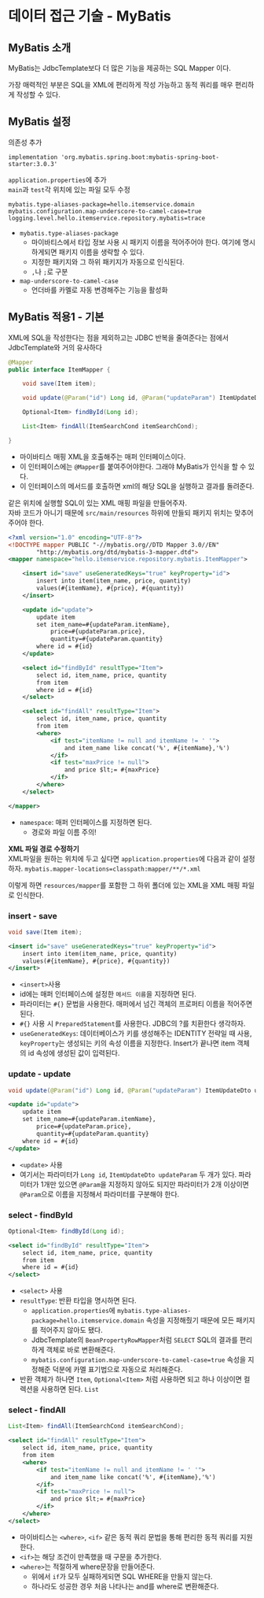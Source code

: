 # 데이터 접근 기술 - MyBatis

## MyBatis 소개
MyBatis는 JdbcTemplate보다 더 많은 기능을 제공하는 SQL Mapper 이다.

가장 매력적인 부분은 SQL을 XML에 편리하게 작성 가능하고 동적 쿼리를 매우 편리하게 작성할 수 있다.

## MyBatis 설정
의존성 추가
~~~
implementation 'org.mybatis.spring.boot:mybatis-spring-boot-starter:3.0.3'
~~~

`application.properties`에 추가 <br>
`main`과 `test`각 위치에 있는 파일 모두 수정

~~~
mybatis.type-aliases-package=hello.itemservice.domain
mybatis.configuration.map-underscore-to-camel-case=true
logging.level.hello.itemservice.repository.mybatis=trace
~~~
- `mybatis.type-aliases-package`
  - 마이바티스에서 타입 정보 사용 시 패키지 이름을 적어주어야 한다. 여기에 명시하게되면 패키지 이름을 생략할 수 있다.
  - 지정한 패키지와 그 하위 패키지가 자동으로 인식된다.
  - `,`나 `;`로 구분
- `map-underscore-to-camel-case`
  - 언더바를 카멜로 자동 변경해주는 기능을 활성화

## MyBatis 적용1 - 기본
XML에 SQL을 작성한다는 점을 제외하고는 JDBC 반복을 줄여준다는 점에서 JdbcTemplate와 거의 유사하다

~~~java
@Mapper
public interface ItemMapper {

    void save(Item item);

    void update(@Param("id") Long id, @Param("updateParam") ItemUpdateDto updateParam);

    Optional<Item> findById(Long id);

    List<Item> findAll(ItemSearchCond itemSearchCond);

}
~~~
- 마이바티스 매핑 XML을 호출해주는 매퍼 인터페이스이다.
- 이 인터페이스에는 `@Mapper`를 붙여주어야한다. 그래야 MyBatis가 인식을 할 수 있다.
- 이 인터페이스의 메서드를 호출하면 xml의 해당 SQL을 실행하고 결과를 돌려준다.

같은 위치에 실행할 SQL이 있는 XML 매핑 파일을 만들어주자.<br>
자바 코드가 아니기 때문에 `src/main/resources` 하위에 만들되 패키지 위치는 맞추어 주어야 한다.

~~~xml
<?xml version="1.0" encoding="UTF-8"?>
<!DOCTYPE mapper PUBLIC "-//mybatis.org//DTD Mapper 3.0//EN"
        "http://mybatis.org/dtd/mybatis-3-mapper.dtd">
<mapper namespace="hello.itemservice.repository.mybatis.ItemMapper">

    <insert id="save" useGeneratedKeys="true" keyProperty="id">
        insert into item(item_name, price, quantity)
        values(#{itemName}, #{price}, #{quantity})
    </insert>

    <update id="update">
        update item
        set item_name=#{updateParam.itemName},
            price=#{updateParam.price},
            quantity=#{updateParam.quantity}
        where id = #{id}
    </update>

    <select id="findById" resultType="Item">
        select id, item_name, price, quantity
        from item
        where id = #{id}
    </select>

    <select id="findAll" resultType="Item">
        select id, item_name, price, quantity
        from item
        <where>
            <if test="itemName != null and itemName != ' '">
                and item_name like concat('%', #{itemName},'%')
            </if>
            <if test="maxPrice != null">
                and price $lt;= #{maxPrice}
            </if>
        </where>
    </select>

</mapper>
~~~
- `namespace`: 매퍼 인터페이스를 지정하면 된다.
  - 경로와 파일 이름 주의!

**XML 파일 경로 수정하기** <br>
XML파일을 원하는 위치에 두고 싶다면 `application.properties`에 다음과 같이 설정하자.
`mybatis.mapper-locations=classpath:mapper/**/*.xml`

이렇게 하면 `resources/mapper`를 포함한 그 하위 폴더에 있는 XML을 XML 매핑 파일로 인식한다.

### insert - save
~~~java
void save(Item item);
~~~
~~~xml
<insert id="save" useGeneratedKeys="true" keyProperty="id">
    insert into item(item_name, price, quantity)
    values(#{itemName}, #{price}, #{quantity})
</insert>
~~~
- `<insert>`사용
- id에는 매퍼 인터페이스에 설정한 `메서드 이름`을 지정하면 된다. 
- 파라미터는 `#{}` 문법을 사용한다. 매퍼에서 넘긴 객체의 프로퍼티 이름을 적어주면 된다.
- `#{}` 사용 시 `PreparedStatement`를 사용한다. JDBC의 ?를 치환한다 생각하자.
- `useGeneratedKeys`: 데이터베이스가 키를 생성해주는 IDENTITY 전략일 때 사용, `keyProperty`는 생성되는 키의 속성 이름을 지정한다. Insert가 끝나면 item 객체의 id 속성에 생성된 값이 입력된다.

### update - update
~~~java
void update(@Param("id") Long id, @Param("updateParam") ItemUpdateDto updateParam);
~~~
~~~xml
<update id="update">
    update item
    set item_name=#{updateParam.itemName},
        price=#{updateParam.price},
        quantity=#{updateParam.quantity}
    where id = #{id}
</update>
~~~
- `<update>` 사용
- 여기서는 파라미터가 `Long id`, `ItemUpdateDto updateParam` 두 개가 있다. 파라미터가 1개만 있으면 `@Param`을 지정하지 않아도 되지만 파라미터가 2개 이상이면 `@Param`으로 이름을 지정해서 파라미터를 구분해야 한다.

### select - findById
~~~java
Optional<Item> findById(Long id);
~~~
~~~xml
<select id="findById" resultType="Item">
    select id, item_name, price, quantity
    from item
    where id = #{id}
</select>
~~~
- `<select>` 사용
- `resultType`: 반환 타입을 명시하면 된다.
  - `application.properties`에 `mybatis.type-aliases-package=hello.itemservice.domain` 속성을 지정해줬기 때문에 모든 패키지를 적어주지 않아도 됐다.
  - JdbcTemplate의 `BeanPropertyRowMapper`처럼 `SELECT` SQL의 결과를 편리하게 객체로 바로 변환해준다.
  - `mybatis.configuration.map-underscore-to-camel-case=true` 속성을 지정해준 덕분에 카멜 표기법으로 자동으로 처리해준다.
- 반환 객체가 하나면 `Item`, `Optional<Item>` 처럼 사용하면 되고 하나 이상이면 컬렉션을 사용하면 된다. `List`

### select - findAll
~~~java
List<Item> findAll(ItemSearchCond itemSearchCond);
~~~
~~~xml
<select id="findAll" resultType="Item">
    select id, item_name, price, quantity
    from item
    <where>
        <if test="itemName != null and itemName != ' '">
            and item_name like concat('%', #{itemName},'%')
        </if>
        <if test="maxPrice != null">
            and price $lt;= #{maxPrice}
        </if>
    </where>
</select>
~~~
- 마이바티스는 `<where>`, `<if>` 같은 동적 쿼리 문법을 통해 편리한 동적 쿼리를 지원한다.
- `<if>`는 해당 조건이 만족했을 때 구문을 추가한다.
- `<where>`는 적절하게 where문장을 만들어준다.
  - 위에서 `if`가 모두 실패하게되면 SQL WHERE을 만들지 않는다.
  - 하나라도 성공한 경우 처음 나타나는 and를 where로 변환해준다.